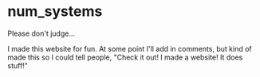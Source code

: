 # num_systems
Please don't judge...

I made this website for fun. At some point I'll add in comments, but kind of made this so I could tell people,
"Check it out! I made a website! It does stuff!"
